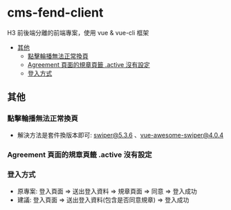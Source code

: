 <!-- omit in toc -->


# cms-fend-client <!-- omit in toc -->

H3 前後端分離的前端專案，使用 vue & vue-cli 框架

- [其他](#其他)
  - [點擊輪播無法正常換頁](#點擊輪播無法正常換頁)
  - [Agreement 頁面的規章頁籤 .active 沒有設定](#agreement-頁面的規章頁籤-active-沒有設定)
  - [登入方式](#登入方式)

## 其他

### 點擊輪播無法正常換頁

- 解決方法是套件換版本即可: swiper@5.3.6 、vue-awesome-swiper@4.0.4

### Agreement 頁面的規章頁籤 .active 沒有設定

### 登入方式
- 原專案: 登入頁面 => 送出登入資料 => 規章頁面 => 同意 => 登入成功
- 建議: 登入頁面 => 送出登入資料(包含是否同意規章) => 登入成功
